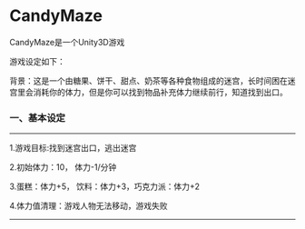 # CandyMaze
CandyMaze是一个Unity3D游戏

游戏设定如下：

背景：这是一个由糖果、饼干、甜点、奶茶等各种食物组成的迷宫，长时间困在迷宫里会消耗你的体力，但是你可以找到物品补充体力继续前行，知道找到出口。

### 一、基本设定
***
1.游戏目标:找到迷宫出口，逃出迷宫

2.初始体力：10， 体力-1/分钟

3.蛋糕：体力+5， 饮料：体力+3，巧克力派：体力+2

4.体力值清理：游戏人物无法移动，游戏失败
***
